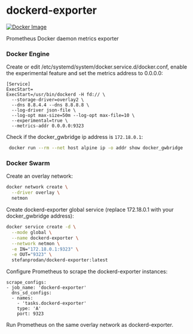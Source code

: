 # dockerd-exporter

[![Docker Image](https://images.microbadger.com/badges/image/stefanprodan/dockerd-exporter.svg)](https://hub.docker.com/r/stefanprodan/dockerd-exporter/)

Prometheus Docker daemon metrics exporter

### Docker Engine 

Create or edit /etc/systemd/system/docker.service.d/docker.conf, 
enable the experimental feature and set the metrics address to 0.0.0.0:

```
[Service]
ExecStart=
ExecStart=/usr/bin/dockerd -H fd:// \
  --storage-driver=overlay2 \
  --dns 8.8.4.4 --dns 8.8.8.8 \
  --log-driver json-file \
  --log-opt max-size=50m --log-opt max-file=10 \
  --experimental=true \
  --metrics-addr 0.0.0.0:9323
```

Check if the docker_gwbridge ip address is `172.18.0.1`:

```bash
 docker run --rm --net host alpine ip -o addr show docker_gwbridge
```

### Docker Swarm 

Create an overlay network:

```sh
docker network create \
  --driver overlay \
  netmon
```

Create dockerd-exporter global service (replace 172.18.0.1 with your docker_gwbridge address):

```sh
docker service create -d \
  --mode global \
  --name dockerd-exporter \
  --network netmon \
  -e IN="172.18.0.1:9323" \
  -e OUT="9323" \
  stefanprodan/dockerd-exporter:latest
```

Configure Prometheus to scrape the dockerd-exporter instances:

```
scrape_configs:
- job_name: 'dockerd-exporter'
  dns_sd_configs:
  - names:
    - 'tasks.dockerd-exporter'
    type: 'A'
    port: 9323
```

Run Prometheus on the same overlay network as dockerd-exporter.
